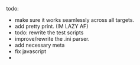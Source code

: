 todo:
- make sure it works seamlessly across all targets.
- add pretty print. (IM LAZY AF)
- todo: rewrite the test scripts
- improve/rewrite the .ini parser.
- add necessary meta
- fix javascript
- 